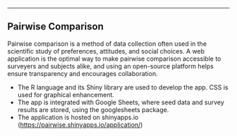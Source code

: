 ---------------------------
Pairwise Comparison
---------------------------

Pairwise comparison is a method of data collection often used in the scientific study of preferences, attitudes, and social choices.
A web application is the optimal way to make pairwise comparison accessible to surveyers and subjects alike, and using an open-source platform helps ensure transparency and encourages collaboration. 

* The R language and its Shiny library are used to develop the app. CSS is used for graphical enhancement. 
* The app is integrated with Google Sheets, where seed data and survey results are stored, using the googlesheets package. 
* The application is hosted on shinyapps.io (<https://pairwise.shinyapps.io/application/>)
